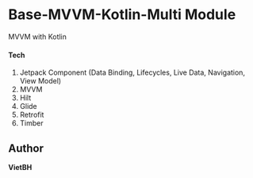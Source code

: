 # Base-MVVM-Kotlin-Multi Module
MVVM with Kotlin

#### Tech
1. Jetpack Component (Data Binding, Lifecycles, Live Data, Navigation, View Model)
2. MVVM
3. Hilt
4. Glide
5. Retrofit
6. Timber

## Author
**VietBH**
